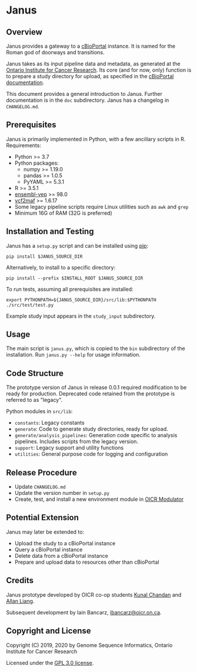 #  Janus

## Overview

Janus provides a gateway to a [cBioPortal](https://www.cbioportal.org/) instance. It is named for the Roman god of doorways and transitions.

Janus takes as its input pipeline data and metadata, as generated at the [Ontario Institute for Cancer Research](https://oicr.on.ca/). Its core (and for now, only) function is to prepare a study directory for upload, as specified in the [cBioPortal documentation](https://docs.cbioportal.org/5.1-data-loading/data-loading/file-formats).

This document provides a general introduction to Janus. Further documentation is in the `doc` subdirectory. Janus has a changelog in `CHANGELOG.md`.

## Prerequisites

Janus is primarily implemented in Python, with a few ancillary scripts in R. Requirements:

- Python >= 3.7
- Python packages:
  - numpy >= 1.19.0
  - pandas >= 1.0.5
  - PyYAML >= 5.3.1
- R >= 3.5.1
- [ensembl-vep](https://github.com/Ensembl/ensembl-vep) >= 98.0
- [vcf2maf](https://github.com/mskcc/vcf2maf) >= 1.6.17
- Some legacy pipeline scripts require Linux utilities such as `awk` and `grep`
- Minimum 16G of RAM (32G is preferred)

## Installation and Testing

Janus has a `setup.py` script and can be installed using [pip](https://pypi.org/project/pip/):
```
pip install $JANUS_SOURCE_DIR
```

Alternatively, to install to a specific directory:
```
pip install --prefix $INSTALL_ROOT $JANUS_SOURCE_DIR
```

To run tests, assuming all prerequisites are installed:
```
export PYTHONPATH=${JANUS_SOURCE_DIR}/src/lib:$PYTHONPATH
./src/test/test.py
```

Example study input appears in the `study_input` subdirectory.

## Usage

The main script is `janus.py`, which is copied to the `bin` subdirectory of the installation. Run `janus.py --help` for usage information.

## Code Structure

The prototype version of Janus in release 0.0.1 required modification to be ready for production. Deprecated code retained from the prototype is referred to as "legacy".

Python modules in `src/lib`:
- `constants`: Legacy constants
- `generate`: Code to generate study directories, ready for upload.
- `generate/analysis_pipelines`: Generation code specific to analysis pipelines. Includes scripts from the legacy version.
- `support`: Legacy support and utility functions
- `utilities`: General purpose code for logging and configuration

## Release Procedure

- Update `CHANGELOG.md`
- Update the version number in `setup.py`
- Create, test, and install a new environment module in [OICR Modulator](https://gitlab.oicr.on.ca/ResearchIT/modulator)

## Potential Extension

Janus may later be extended to:
- Upload the study to a cBioPortal instance
- Query a cBioPortal instance
- Delete data from a cBioPortal instance
- Prepare and upload data to resources other than cBioPortal

## Credits

Janus prototype developed by OICR co-op students [Kunal Chandan](https://github.com/kunalchandan) and [Allan Liang](https://github.com/a33liang).

Subsequent development by Iain Bancarz, <ibancarz@oicr.on.ca>.

## Copyright and License

Copyright (C) 2019, 2020 by Genome Sequence Informatics, Ontario Institute for Cancer Research

Licensed under the [GPL 3.0 license](https://www.gnu.org/licenses/gpl-3.0.en.html).

